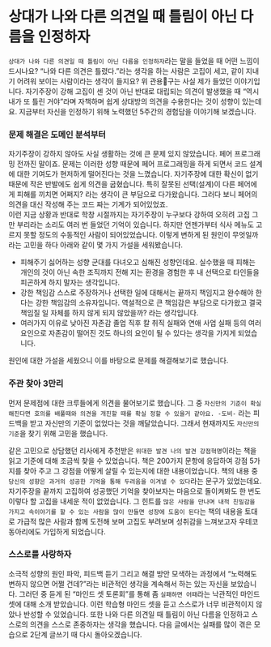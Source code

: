 # 상대가 나와 다른 의견일 때 틀림이 아닌 다름을 인정하자
`상대가 나와 다른 의견일 때 틀림이 아닌 다름을 인정하자`라는 말을 들었을 때 어떤 느낌이 드시나요? “나와 다른 의견은 틀렸다.”라는 생각을 하는 사람은 고집이 세고, 같이 지내기 어려워 보이는 사람이라는 생각이 들지요? 위 관용구는 사실 제가 들었던 이야기입니다. 자기주장이 강해 고집이 센 것이 아닌 반대로 대립되는 의견이 발생했을 때  “역시 내가 또 틀린 거야”라며 자책하며 쉽게 상대방의 의견을 수용한다는 것이 성향이 있는데요. 지금부터 자신을 인정하기 위해 노력했던 5주간의 경험담을 이야기해 보겠습니다.

### 문제 해결은 도메인 분석부터
자기주장이 강하지 않아도 사실 생활하는 것에 큰 문제 있지 않았습니다. 페어 프로그래밍 전까진 말이죠. 문제는 이러한 성향 때문에 페어 프로그래밍을 하게 되면서 코드 설계에 대한 기여도가 현저하게 떨어진다는 것을 느꼈습니다. 자기주장에 대한 확신이 없기 때문에 작은 반발에도 쉽게 의견을 굽혔습니다. 특히 잘못된 선택(설계)이 다른 페어에게 피해를 끼치면 어쩌지? 라는 생각이 큰 부담으로 다가왔습니다. 그러다 보니 페어의 의견을 대신 작성해 주는 코드 짜는 기계가 되어있었죠.  
이런 지금 상황과 반대로 학창 시절까지는 자기주장이 누구보다 강하여 오히려 고집 그만 부리라는 소리도 여러 번 들었던 기억이 있습니다. 하지만 언젠가부터 식사 메뉴도 고르지 못할 정도의 수동적인 사람이 되어있었습니다. 이렇게 변하게 된 원인이 무엇일까라는 고민을 하다 아래와 같이 몇 가지 가설을 세워봤습니다.

+ 피해주기 싫어하는 성향
  군대를 다녀오고 심해진 성향인데요. 실수했을 때 피해는 개인의 것이 아닌 속한 조직까지 전해 지는 환경을 경험한 후 내 선택으로 타인들을 피곤하게 하지 말자는 생각입니다.
+ 강한 책임감
  스스로 주장하거나 선택한 일에 대해서는 끝까지 책임지고 완수해야 한다는 강한 책임감의 소유자입니다. 역설적으로 큰 책임감은 부담으로 다가왔고 결국 책임질 일 자체를 하지 않게 되지 않았을까? 라는 생각입니다.
+ 여러가지 이유로 낮아진 자존감
  졸업 직후 칼 취직 실패와 연애 사업 실패 등의 여러 요인으로 자존감이 떨어진 것도 하나의 요인이 될 수 있다는 생각을 가지게 되었습니다.

원인에 대한 가설을 세웠으니 이를 바탕으로 문제를 해결해보기로 했습니다.


### 주관 찾아 3만리
먼저 문제점에 대한 크루들에게 의견을 물어보기로 했습니다.
그 중  `자신만의 기준이 확실해진다면 호의를 배풀때와 의견을 개진할 때를 확실 정할 수 있을거 같아요. -도비-` 라는 피드백을 받고 자신만의 기준이 없었다는 것을 깨달았습니다. 그래서 현재까지도 `자신만의 기준`을 찾기 위해 고민을 했습니다.

같은 고민으로 상담했던 리사에게 추천받은 `위대한 발견 나의 발견 강점혁명`이라는 책을 읽고 기준에 대해 조금씩 찾을 수 있었습니다. 책은 200가지 문항에 응답하여 강점 5가지를 찾아 주고 그 강점을  어떻게 살릴 수 있는지에 대한 내용이었습니다.  책의 내용 중 `당신의 성향은 과거의 성공한 기억을 통해 두려움을 이겨낼 수 있다`라는 문구가 있었는데요.  자기주장을 끝까지 고집하여 성공했던 기억을 찾아보자는 마음으로 돌이켜봐도 한 번도 이렇다 할 고집을 내세운 적이 없었습니다.  그 힌트를  `많은 사람을 만나며 내적 친밀감을 가지고 속이야기를 할 수 있는 사람을 많이 만들면 성장에 도움이 된다`는 책의 내용을 토대로 가급적  많은 사람과 함께 도전해 보며 고집도 부려보며 성취감을 느껴보고자 우테코 동아리에도 가입하게 되었습니다.

### 스스로를 사랑하자
소극적 성향의 원인 파악, 피드백 듣기 그리고 해결 방안 모색하는 과정에서 “노력해도 변하지 않으면 어쩔 건데?”라는 비관적인 생각을 계속해서 하는 있는 자신을 보았습니다. 그러던 중 듣게 된 “마인드 셋 토론회”를 통해 좀 `실패하면 어때`라는 낙관적인 마인드 셋에 대해 소개 받았습니다. 이런 학습형 마인드 셋을 듣고 스스로가 너무 비관적이지 않았나 반성할 수 있었습니다. 또한 나와 다른 의견일 때 틀림이 아닌 다름을 인정하고 스스로의 의견을 스스로 존중하자는 생각을 했습니다. 다음 글에서는 실패를 많이 겪은 모습으로 2단계 글쓰기 때 다시 돌아오겠습니다.
